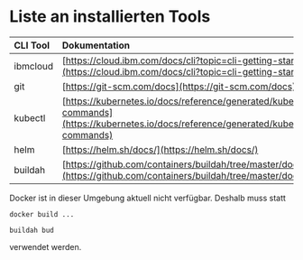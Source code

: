 # Liste an installierten Tools

| CLI Tool | Dokumentation |
| :--- | :--- |
| ibmcloud | [https://cloud.ibm.com/docs/cli?topic=cli-getting-started](https://cloud.ibm.com/docs/cli?topic=cli-getting-started) |
| git | [https://git-scm.com/docs](https://git-scm.com/docs) |
| kubectl | [https://kubernetes.io/docs/reference/generated/kubectl/kubectl-commands](https://kubernetes.io/docs/reference/generated/kubectl/kubectl-commands) |
| helm | [https://helm.sh/docs/](https://helm.sh/docs/) |
| buildah | [https://github.com/containers/buildah/tree/master/docs](https://github.com/containers/buildah/tree/master/docs) |

Docker ist in dieser Umgebung aktuell nicht verfügbar. Deshalb muss statt

```text
docker build ...
```

```text
buildah bud
```

verwendet werden.

